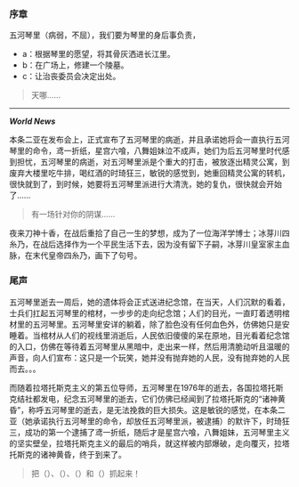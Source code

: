 ### 序章   
五河琴里（病弱，不屈），我们要为琴里的身后事负责，  

- a：根据琴里的愿望，将其骨灰洒进长江里。
- b：在广场上，修建一个陵墓。
- c：让治丧委员会决定出处。

> 天哪……  


- - -  

***World News***

本条二亚在发布会上，正式宣布了五河琴里的病逝，并且承诺她将会一直执行五河琴里的命令，鸢一折纸，星宫六喰，八舞姐妹泣不成声，她们为后五河琴里时代感到担忧，五河琴里的病逝，对五河琴里派是个重大的打击，被放逐出精灵公寓，到废弃大楼里吃牛排，喝红酒的时琦狂三，敏锐的感觉到，她重回精灵公寓的转机，很快就到了，到时候，她要将五河琴里派进行大清洗，她的复仇，很快就会开始了……

> 有一场针对你的阴谋……

夜来刀神十香，在战后重拾了自己一生的梦想，成为了一位海洋学博士；冰芽川四糸乃，在战后选择作为一个平民生活下去，因为没有留下子嗣，冰芽川皇室家主血脉，在末代皇帝四糸乃，画下了句号。



### 尾声


五河琴里逝去一周后，她的遗体将会正式送进纪念馆，在当天，人们沉默的看着，士兵们扛起五河琴里的棺材，一步步的走向纪念馆；人们的目光，一直盯着透明棺材里的五河琴里。五河琴里安详的躺着，除了脸色没有任何血色外，仿佛她只是安睡着。当棺材从人们的视线里消逝后，人民依旧傻傻的呆在原地，目光看着纪念馆的入口，仿佛在等待着五河琴里从黑暗中，走出来一样，然后用清脆动听且温暖的声音，向人们宣布：这只是一个玩笑，她并没有抛弃她的人民，没有抛弃她的人民而去。。。

而随着拉塔托斯克主义的第五位导师，五河琴里在1976年的逝去，各国拉塔托斯克结社都发电，纪念五河琴里的逝去，它们仿佛已经闻到了拉塔托斯克的“诸神黄昏”，称呼五河琴里的逝去，是无法挽救的巨大损失。这是敏锐的感觉，在本条二亚（她承诺执行五河琴里的命令，却放任五河琴里派，被逮捕）的默许下，时琦狂三，成功的第一个逮捕了鸢一折纸，随后才是星宫六喰，八舞姐妹，五河琴里主义的坚实壁垒，拉塔托斯克主义的最后的哨兵，就这样被内部爆破，走向覆灭，拉塔托斯克的诸神黄昏，终于到来了。

> 把（）、（）、（）和（）抓起来！